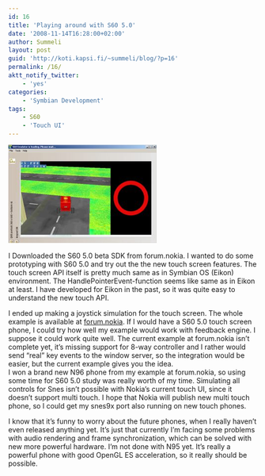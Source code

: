 ```yaml
---
id: 16
title: 'Playing around with S60 5.0'
date: '2008-11-14T16:28:00+02:00'
author: Summeli
layout: post
guid: 'http://koti.kapsi.fi/~summeli/blog/?p=16'
permalink: /16/
aktt_notify_twitter:
    - 'yes'
categories:
    - 'Symbian Development'
tags:
    - S60
    - 'Touch UI'
---
```


![joystickexample_with_3dgameexample](/wp-content/uploads/2008/10/joystickexample_with_3dgameexample-300x198.jpg)

I Downloaded the S60 5.0 beta SDK from forum.nokia. I wanted to do some prototyping with S60 5.0 and try out the the new touch screen features. The touch screen API itself is pretty much same as in Symbian OS (Eikon) environment. The HandlePointerEvent-function seems like same as in Eikon at least. I have developed for Eikon in the past, so it was quite easy to understand the new touch API.  

I ended up making a joystick simulation for the touch screen. The whole example is available at [ forum.nokia](http://wiki.forum.nokia.com/index.php/Simulating_joystick_with_touch_ui). If I would have a S60 5.0 touch screen phone, I could try how well my example would work with feedback engine. I suppose it could work quite well. The current example at forum.nokia isn’t complete yet, it’s missing support for 8-way controller and I rather would send “real” key events to the window server, so the integration would be easier, but the current example gives you the idea.  
I won a brand new N96 phone from my example at forum.nokia, so using some time for S60 5.0 study was really worth of my time. Simulating all controls for Snes isn’t possible with Nokia’s current touch UI, since it doesn’t support multi touch. I hope that Nokia will publish new multi touch phone, so I could get my snes9x port also running on new touch phones.  

I know that it’s funny to worry about the future phones, when I really haven’t even released anything yet. It’s just that currently I’m facing some problems with audio rendering and frame synchronization, which can be solved with new more powerful hardware. I’m not done with N95 yet. It’s really a powerful phone with good OpenGL ES acceleration, so it really should be possible.